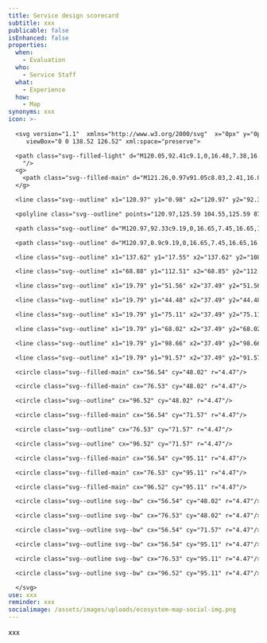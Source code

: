 ```yaml
---
title: Service design scorecard
subtitle: xxx
publicable: false
isEnhanced: false
properties:
  when:
    - Evaluation
  who:
    - Service Staff
  what:
    - Experience
  how:
    - Map
synonyms: xxx
icon: >-
  
  <svg version="1.1"  xmlns="http://www.w3.org/2000/svg"  x="0px" y="0px"
  	 viewBox="0 0 138.52 126.52" xml:space="preserve">

  <path class="svg--filled-light" d="M120.05,92.41c9.1,0,16.48,7.38,16.48,16.48c0,9.1-7.38,16.48-16.48,16.48v-0.04h-16.26H86.42H1.14v-107h126.31
  	"/>
  <g>
  	<path class="svg--filled-main" d="M121.26,0.97v91.05c8.03,2.41,16.06,5.41,16.06,14.38V17.15c0-8.97-7.19-16.25-16.06-16.25"/>
  </g>

  <line class="svg--outline" x1="120.97" y1="0.98" x2="120.97" y2="92.33"/>

  <polyline class="svg--outline" points="120.97,125.59 104.55,125.59 87.01,125.59 0.9,125.59 0.9,17.55 120.43,17.55 "/>

  <path class="svg--outline" d="M120.97,92.33c9.19,0,16.65,7.45,16.65,16.65s-7.45,16.65-16.65,16.65"/>

  <path class="svg--outline" d="M120.97,0.9c9.19,0,16.65,7.45,16.65,16.65"/>

  <line class="svg--outline" x1="137.62" y1="17.55" x2="137.62" y2="108.98"/>

  <line class="svg--outline" x1="68.88" y1="112.51" x2="68.85" y2="112.4"/>

  <line class="svg--outline" x1="19.79" y1="51.56" x2="37.49" y2="51.56"/>

  <line class="svg--outline" x1="19.79" y1="44.48" x2="37.49" y2="44.48"/>

  <line class="svg--outline" x1="19.79" y1="75.11" x2="37.49" y2="75.11"/>

  <line class="svg--outline" x1="19.79" y1="68.02" x2="37.49" y2="68.02"/>

  <line class="svg--outline" x1="19.79" y1="98.66" x2="37.49" y2="98.66"/>

  <line class="svg--outline" x1="19.79" y1="91.57" x2="37.49" y2="91.57"/>

  <circle class="svg--filled-main" cx="56.54" cy="48.02" r="4.47"/>

  <circle class="svg--filled-main" cx="76.53" cy="48.02" r="4.47"/>

  <circle class="svg--outline" cx="96.52" cy="48.02" r="4.47"/>

  <circle class="svg--filled-main" cx="56.54" cy="71.57" r="4.47"/>

  <circle class="svg--outline" cx="76.53" cy="71.57" r="4.47"/>

  <circle class="svg--outline" cx="96.52" cy="71.57" r="4.47"/>

  <circle class="svg--filled-main" cx="56.54" cy="95.11" r="4.47"/>

  <circle class="svg--filled-main" cx="76.53" cy="95.11" r="4.47"/>

  <circle class="svg--filled-main" cx="96.52" cy="95.11" r="4.47"/>

  <circle class="svg--outline svg--bw" cx="56.54" cy="48.02" r="4.47"/>

  <circle class="svg--outline svg--bw" cx="76.53" cy="48.02" r="4.47"/>

  <circle class="svg--outline svg--bw" cx="56.54" cy="71.57" r="4.47"/>

  <circle class="svg--outline svg--bw" cx="56.54" cy="95.11" r="4.47"/>

  <circle class="svg--outline svg--bw" cx="76.53" cy="95.11" r="4.47"/>

  <circle class="svg--outline svg--bw" cx="96.52" cy="95.11" r="4.47"/>

  </svg>
use: xxx
reminder: xxx
socialimage: /assets/images/uploads/ecosystem-map-social-img.png
---
```

xxx